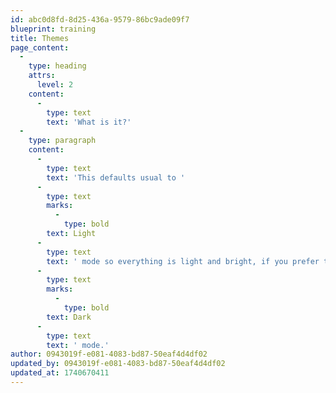 ```yaml
---
id: abc0d8fd-8d25-436a-9579-86bc9ade09f7
blueprint: training
title: Themes
page_content:
  -
    type: heading
    attrs:
      level: 2
    content:
      -
        type: text
        text: 'What is it?'
  -
    type: paragraph
    content:
      -
        type: text
        text: 'This defaults usual to '
      -
        type: text
        marks:
          -
            type: bold
        text: Light
      -
        type: text
        text: ' mode so everything is light and bright, if you prefer to go a bit darker then you can choose '
      -
        type: text
        marks:
          -
            type: bold
        text: Dark
      -
        type: text
        text: ' mode.'
author: 0943019f-e081-4083-bd87-50eaf4d4df02
updated_by: 0943019f-e081-4083-bd87-50eaf4d4df02
updated_at: 1740670411
---
```

